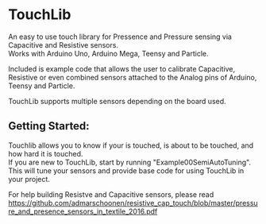# TouchLib
An easy to use touch library for Pressence and Pressure sensing via Capacitive and Resistive sensors.  
Works with Arduino Uno, Arduino Mega, Teensy and Particle.

Included is example code that allows the user to calibrate Capacitive, Resistive or even combined sensors attached to the Analog pins of Arduino, Teensy and Particle. 

TouchLib supports multiple sensors depending on the board used.

## Getting Started:
Touchlib allows you to know if your is touched, is about to be touched, and how hard it is touched.  
If you are new to TouchLib, start by running "Example00SemiAutoTuning". This will tune your sensors and provide base code for using TouchLib in your project. 

For help building Resistve and Capacitive sensors, please read https://github.com/admarschoonen/resistive_cap_touch/blob/master/pressure_and_presence_sensors_in_textile_2016.pdf
